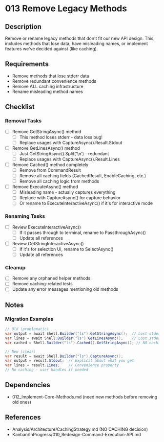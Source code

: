 # 013 Remove Legacy Methods

## Description

Remove or rename legacy methods that don't fit our new API design. This includes methods that lose data, have misleading names, or implement features we've decided against (like caching).

## Requirements

- Remove methods that lose stderr data
- Remove redundant convenience methods
- Remove ALL caching infrastructure
- Rename misleading method names

## Checklist

### Removal Tasks
- [ ] Remove GetStringAsync() method
  - [ ] This method loses stderr - data loss bug!
  - [ ] Replace usages with CaptureAsync().Result.Stdout
  
- [ ] Remove GetLinesAsync() method
  - [ ] Just GetStringAsync().Split('\n') - redundant
  - [ ] Replace usages with CaptureAsync().Result.Lines
  
- [ ] Remove Cached() method completely
  - [ ] Remove from CommandResult
  - [ ] Remove all caching fields (CachedResult, EnableCaching, etc.)
  - [ ] Remove all caching logic from methods

- [ ] Remove ExecuteAsync() method
  - [ ] Misleading name - actually captures everything
  - [ ] Replace with CaptureAsync() for capture behavior
  - [ ] Or rename to ExecuteInteractiveAsync() if it's for interactive mode

### Renaming Tasks  
- [ ] Review ExecuteInteractiveAsync() 
  - [ ] If it passes through to terminal, rename to PassthroughAsync()
  - [ ] Update all references
  
- [ ] Review GetStringInteractiveAsync()
  - [ ] If it's for selection UI, rename to SelectAsync()
  - [ ] Update all references

### Cleanup
- [ ] Remove any orphaned helper methods
- [ ] Remove caching-related tests
- [ ] Update any error messages mentioning old methods

## Notes

### Migration Examples
```csharp
// Old (problematic)
var output = await Shell.Builder("ls").GetStringAsync();  // Lost stderr!
var lines = await Shell.Builder("ls").GetLinesAsync();    // Lost stderr!
var cached = Shell.Builder("ls").Cached().GetStringAsync(); // NO caching!

// New (clear)
var result = await Shell.Builder("ls").CaptureAsync();
var output = result.Stdout;  // Explicit about what you get
var lines = result.Lines;    // Convenience property
// No caching - user handles if needed
```

## Dependencies

- 012_Implement-Core-Methods.md (need new methods before removing old ones)

## References

- Analysis/Architecture/CachingStrategy.md (NO CACHING decision)
- Kanban/InProgress/010_Redesign-Command-Execution-API.md